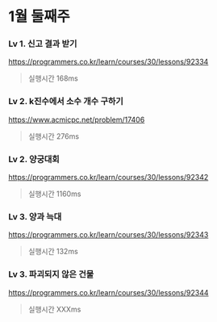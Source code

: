 # 1월 둘째주



###  Lv 1. 신고 결과 받기

https://programmers.co.kr/learn/courses/30/lessons/92334

> 실행시간 168ms





### Lv 2. k진수에서 소수 개수 구하기

https://www.acmicpc.net/problem/17406

> 실행시간 276ms





### Lv 2. 양궁대회

https://programmers.co.kr/learn/courses/30/lessons/92342

> 실행시간 1160ms





### Lv 3. 양과 늑대

https://programmers.co.kr/learn/courses/30/lessons/92343

> 실행시간 132ms





### Lv 3. 파괴되지 않은 건물

https://programmers.co.kr/learn/courses/30/lessons/92344

> 실행시간 XXXms







